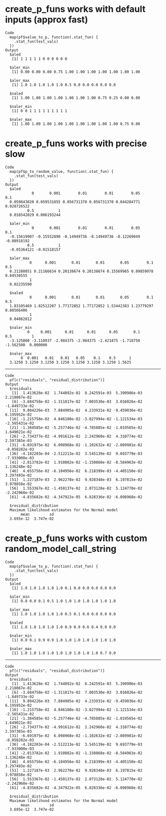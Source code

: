 # create_p_funs works with default inputs (approx fast)

    Code
      map(pf$value_to_p, function(.stat_fun) {
        .stat_fun(test_vals)
      })
    Output
      $aled
       [1] 1 1 1 1 1 0 0 0 0 0 0
      
      $aler_min
       [1] 0.00 0.00 0.00 0.75 1.00 1.00 1.00 1.00 1.00 1.00 1.00
      
      $aler_max
       [1] 1.0 1.0 1.0 1.0 1.0 0.5 0.0 0.0 0.0 0.0 0.0
      
      $naled
       [1] 1.00 1.00 1.00 1.00 1.00 1.00 1.00 0.75 0.25 0.00 0.00
      
      $naler_min
       [1] 0 0 1 1 1 1 1 1 1 1 1
      
      $naler_max
       [1] 1.00 1.00 1.00 1.00 1.00 1.00 1.00 1.00 1.00 0.75 0.00
      

# create_p_funs works with precise slow

    Code
      map(pf$p_to_random_value, function(.stat_fun) {
        .stat_fun(test_vals)
      })
    Output
      $aled
                0       0.001        0.01        0.01        0.05         0.1 
      0.059843020 0.059531855 0.056731370 0.056731370 0.044284771 0.028726522 
              0.5           1 
      0.016542029 0.006193244 
      
      $aler_min
                0       0.001        0.01        0.01        0.05         0.1 
      -0.15619907 -0.15552890 -0.14949736 -0.14949736 -0.12269049 -0.08918192 
              0.5           1 
      -0.05364121 -0.01518157 
      
      $aler_max
               0      0.001       0.01       0.01       0.05        0.1        0.5 
      0.21280851 0.21166634 0.20138674 0.20138674 0.15569965 0.09859078 0.04538555 
               1 
      0.02235590 
      
      $naled
               0      0.001       0.01       0.01       0.05        0.1        0.5 
      1.83105469 1.82512207 1.77172852 1.77172852 1.53442383 1.23779297 0.80566406 
               1 
      0.04882812 
      
      $naler_min
              0     0.001      0.01      0.01      0.05       0.1       0.5         1 
      -3.125000 -3.110937 -2.984375 -2.984375 -2.421875 -1.718750 -1.562500  0.000000 
      
      $naler_max
           0  0.001   0.01   0.01   0.05    0.1    0.5      1 
      3.1250 3.1250 3.1250 3.1250 3.1250 3.1250 3.1250 1.5625 
      

---

    Code
      pf[c("residuals", "residual_distribution")]
    Output
      $residuals
       [1]  1.413628e-02  1.744892e-02  8.242591e-03  5.390986e-03  2.218067e-02
       [6] -3.684758e-02 -1.311817e-02  7.003530e-03  3.016026e-02 -1.849733e-02
      [11]  9.804226e-03  7.884905e-02  4.233931e-02 -9.459036e-02  6.195952e-02
      [16] -1.215758e-02  4.846180e-02 -3.027994e-02 -1.121534e-03 -2.565431e-02
      [21] -1.384585e-02 -5.257746e-02 -4.785885e-02 -1.019565e-02  1.649021e-02
      [26] -2.734377e-02 -4.991612e-02  2.242960e-02  4.310774e-02  2.597365e-03
      [31] -6.691975e-02  6.098968e-02 -1.102632e-02 -2.089981e-02 -8.058282e-03
      [36] -4.182203e-04 -2.512213e-02  3.545139e-02  9.693779e-03 -7.933000e-03
      [41] -2.813782e-02  1.910882e-02 -1.150868e-02 -8.584963e-02  1.136248e-02
      [46]  4.655756e-02 -6.104956e-02  6.218399e-03 -4.405150e-02  3.297493e-02
      [51]  1.227187e-03  2.962278e-02  9.928348e-03  6.197815e-02  3.978858e-02
      [56]  1.553367e-02 -1.450137e-02  2.073128e-02  5.124770e-02 -2.242960e-02
      [61] -4.835682e-02 -4.347922e-05  6.828336e-02 -6.098968e-02
      
      $residual_distribution
      Maximum likelihood estimates for the Normal model 
           mean         sd  
      3.695e-12  3.747e-02  
      

# create_p_funs works with custom random_model_call_string

    Code
      map(pf$value_to_p, function(.stat_fun) {
        .stat_fun(test_vals)
      })
    Output
      $aled
       [1] 1.0 1.0 1.0 1.0 1.0 0.1 0.0 0.0 0.0 0.0 0.0
      
      $aler_min
       [1] 0.0 0.0 0.1 0.5 1.0 1.0 1.0 1.0 1.0 1.0 1.0
      
      $aler_max
       [1] 1.0 1.0 1.0 1.0 1.0 0.5 0.1 0.0 0.0 0.0 0.0
      
      $naled
       [1] 1.0 1.0 1.0 1.0 1.0 0.9 0.9 0.6 0.4 0.0 0.0
      
      $naler_min
       [1] 0.0 0.1 0.9 0.9 1.0 1.0 1.0 1.0 1.0 1.0 1.0
      
      $naler_max
       [1] 1.0 1.0 1.0 1.0 1.0 1.0 1.0 1.0 1.0 0.7 0.0
      

---

    Code
      pf[c("residuals", "residual_distribution")]
    Output
      $residuals
       [1]  1.413628e-02  1.744892e-02  8.242591e-03  5.390986e-03  2.218067e-02
       [6] -3.684758e-02 -1.311817e-02  7.003530e-03  3.016026e-02 -1.849733e-02
      [11]  9.804226e-03  7.884905e-02  4.233931e-02 -9.459036e-02  6.195952e-02
      [16] -1.215758e-02  4.846180e-02 -3.027994e-02 -1.121534e-03 -2.565431e-02
      [21] -1.384585e-02 -5.257746e-02 -4.785885e-02 -1.019565e-02  1.649021e-02
      [26] -2.734377e-02 -4.991612e-02  2.242960e-02  4.310774e-02  2.597365e-03
      [31] -6.691975e-02  6.098968e-02 -1.102632e-02 -2.089981e-02 -8.058282e-03
      [36] -4.182203e-04 -2.512213e-02  3.545139e-02  9.693779e-03 -7.933000e-03
      [41] -2.813782e-02  1.910882e-02 -1.150868e-02 -8.584963e-02  1.136248e-02
      [46]  4.655756e-02 -6.104956e-02  6.218399e-03 -4.405150e-02  3.297493e-02
      [51]  1.227187e-03  2.962278e-02  9.928348e-03  6.197815e-02  3.978858e-02
      [56]  1.553367e-02 -1.450137e-02  2.073128e-02  5.124770e-02 -2.242960e-02
      [61] -4.835682e-02 -4.347922e-05  6.828336e-02 -6.098968e-02
      
      $residual_distribution
      Maximum likelihood estimates for the Normal model 
           mean         sd  
      3.695e-12  3.747e-02  
      


